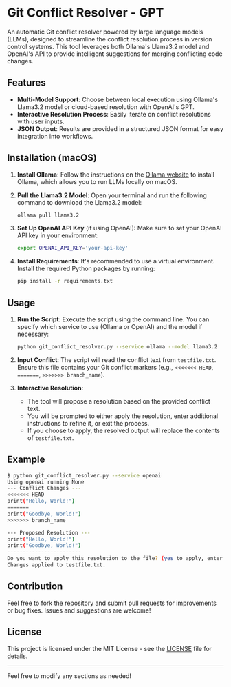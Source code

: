 # Git Conflict Resolver - GPT

An automatic Git conflict resolver powered by large language models (LLMs), designed to streamline the conflict resolution process in version control systems. This tool leverages both Ollama's Llama3.2 model and OpenAI's API to provide intelligent suggestions for merging conflicting code changes.

## Features

- **Multi-Model Support**: Choose between local execution using Ollama's Llama3.2 model or cloud-based resolution with OpenAI's GPT.
- **Interactive Resolution Process**: Easily iterate on conflict resolutions with user inputs.
- **JSON Output**: Results are provided in a structured JSON format for easy integration into workflows.

## Installation (macOS)

1. **Install Ollama**: Follow the instructions on the [Ollama website](https://ollama.com/download/mac) to install Ollama, which allows you to run LLMs locally on macOS.

2. **Pull the Llama3.2 Model**: Open your terminal and run the following command to download the Llama3.2 model:
   ```bash
   ollama pull llama3.2
   ```

3. **Set Up OpenAI API Key** (if using OpenAI):
   Make sure to set your OpenAI API key in your environment:
   ```bash
   export OPENAI_API_KEY='your-api-key'
   ```

4. **Install Requirements**: It's recommended to use a virtual environment. Install the required Python packages by running:
   ```bash
   pip install -r requirements.txt
   ```

## Usage

1. **Run the Script**: Execute the script using the command line. You can specify which service to use (Ollama or OpenAI) and the model if necessary:
   ```bash
   python git_conflict_resolver.py --service ollama --model llama3.2
   ```

2. **Input Conflict**: The script will read the conflict text from `testfile.txt`. Ensure this file contains your Git conflict markers (e.g., `<<<<<<< HEAD`, `=======`, `>>>>>>> branch_name`).

3. **Interactive Resolution**: 
   - The tool will propose a resolution based on the provided conflict text.
   - You will be prompted to either apply the resolution, enter additional instructions to refine it, or exit the process.
   - If you choose to apply, the resolved output will replace the contents of `testfile.txt`.

## Example

```bash
$ python git_conflict_resolver.py --service openai
Using openai running None
--- Conflict Changes ---
<<<<<<< HEAD
print("Hello, World!")
=======
print("Goodbye, World!")
>>>>>>> branch_name

--- Proposed Resolution ---
print("Hello, World!")
print("Goodbye, World!")
------------------------
Do you want to apply this resolution to the file? (yes to apply, enter additional instructions to modify, or exit to quit): yes
Changes applied to testfile.txt.
```

## Contribution

Feel free to fork the repository and submit pull requests for improvements or bug fixes. Issues and suggestions are welcome!

## License

This project is licensed under the MIT License - see the [LICENSE](LICENSE) file for details.

---

Feel free to modify any sections as needed!
